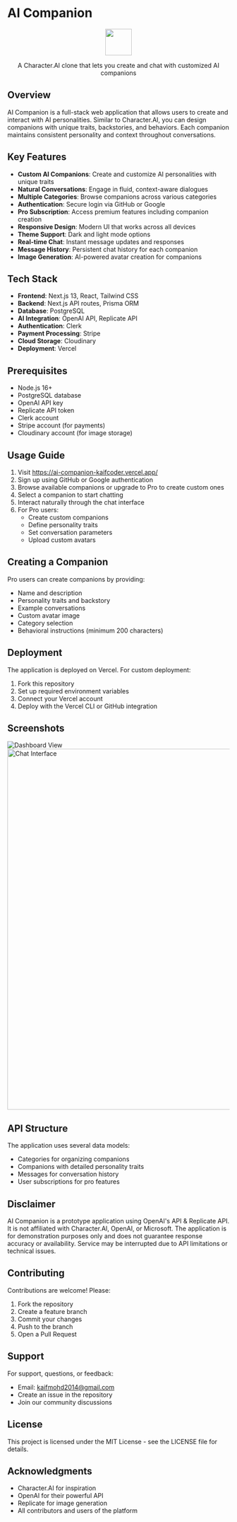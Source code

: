 # AI Companion

<div align="center">
  <img src="https://github.com/kaifcoder/ai-companion/assets/57701861/46b3c7d7-90db-48af-af51-1867ffe89ad1" height="60" width="60"/>
  <p>A Character.AI clone that lets you create and chat with customized AI companions</p>
</div>

## Overview

AI Companion is a full-stack web application that allows users to create and interact with AI personalities. Similar to Character.AI, you can design companions with unique traits, backstories, and behaviors. Each companion maintains consistent personality and context throughout conversations.

## Key Features

- **Custom AI Companions**: Create and customize AI personalities with unique traits
- **Natural Conversations**: Engage in fluid, context-aware dialogues
- **Multiple Categories**: Browse companions across various categories
- **Authentication**: Secure login via GitHub or Google
- **Pro Subscription**: Access premium features including companion creation
- **Responsive Design**: Modern UI that works across all devices
- **Theme Support**: Dark and light mode options
- **Real-time Chat**: Instant message updates and responses
- **Message History**: Persistent chat history for each companion
- **Image Generation**: AI-powered avatar creation for companions

## Tech Stack

- **Frontend**: Next.js 13, React, Tailwind CSS
- **Backend**: Next.js API routes, Prisma ORM
- **Database**: PostgreSQL
- **AI Integration**: OpenAI API, Replicate API
- **Authentication**: Clerk
- **Payment Processing**: Stripe
- **Cloud Storage**: Cloudinary
- **Deployment**: Vercel

## Prerequisites

- Node.js 16+ 
- PostgreSQL database
- OpenAI API key
- Replicate API token
- Clerk account
- Stripe account (for payments)
- Cloudinary account (for image storage)

## Usage Guide

1. Visit https://ai-companion-kaifcoder.vercel.app/
2. Sign up using GitHub or Google authentication
3. Browse available companions or upgrade to Pro to create custom ones
4. Select a companion to start chatting
5. Interact naturally through the chat interface
6. For Pro users:
   - Create custom companions
   - Define personality traits
   - Set conversation parameters
   - Upload custom avatars

## Creating a Companion

Pro users can create companions by providing:
- Name and description
- Personality traits and backstory
- Example conversations
- Custom avatar image
- Category selection
- Behavioral instructions (minimum 200 characters)

## Deployment

The application is deployed on Vercel. For custom deployment:

1. Fork this repository
2. Set up required environment variables
3. Connect your Vercel account
4. Deploy with the Vercel CLI or GitHub integration

## Screenshots

![Dashboard View](https://github.com/kaifcoder/ai-companion/assets/57701861/cdad55b8-42c7-4429-9344-be91b515df11)
<img width="816" alt="Chat Interface" src="https://github.com/kaifcoder/ai-companion/assets/57701861/9e7a8a05-87cf-4cf5-a00d-10ea0d99b597">

## API Structure

The application uses several data models:
- Categories for organizing companions
- Companions with detailed personality traits
- Messages for conversation history
- User subscriptions for pro features

## Disclaimer

AI Companion is a prototype application using OpenAI's API & Replicate API. It is not affiliated with Character.AI, OpenAI, or Microsoft. The application is for demonstration purposes only and does not guarantee response accuracy or availability. Service may be interrupted due to API limitations or technical issues.

## Contributing

Contributions are welcome! Please:

1. Fork the repository
2. Create a feature branch
3. Commit your changes
4. Push to the branch
5. Open a Pull Request

## Support

For support, questions, or feedback:
- Email: kaifmohd2014@gmail.com
- Create an issue in the repository
- Join our community discussions

## License

This project is licensed under the MIT License - see the LICENSE file for details.

## Acknowledgments

- Character.AI for inspiration
- OpenAI for their powerful API
- Replicate for image generation
- All contributors and users of the platform